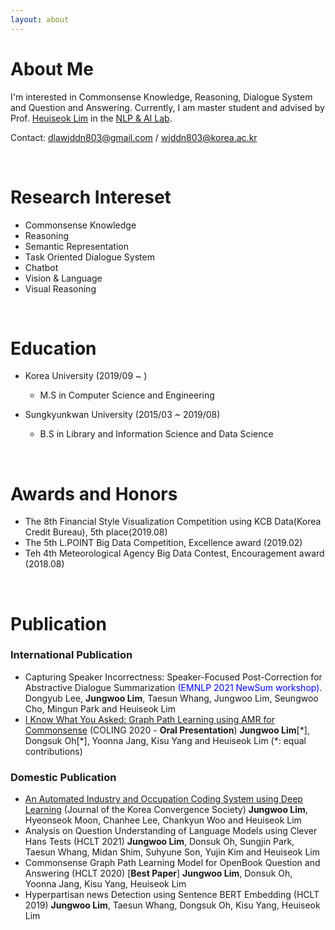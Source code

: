 ```yaml
---
layout: about 
---
```


# About Me
I'm interested in Commonsense Knowledge, Reasoning, Dialogue System and Question and Answering. 
Currently, I am master student and advised by Prof. [Heuiseok Lim](https://scholar.google.co.kr/citations?user=HMTkz7oAAAAJ&hl=ko&oi=ao)  in the [NLP & AI Lab](http://nlp.korea.ac.kr/). 

Contact: dlawjddn803@gmail.com / wjddn803@korea.ac.kr

<br/>

# Research Intereset
* Commonsense Knowledge
* Reasoning
* Semantic Representation
* Task Oriented Dialogue System
* Chatbot
* Vision & Language
* Visual Reasoning 

<br/>

# Education
* Korea University (2019/09 ~ )
  * M.S in Computer Science and Engineering

* Sungkyunkwan University (2015/03 ~ 2019/08)
  * B.S in Library and Information Science and Data Science 

<br/>

# Awards and Honors
* The 8th Financial Style Visualization Competition using KCB Data(Korea Credit Bureau), 5th place(2019.08)
* The 5th L.POINT Big Data Competition, Excellence award (2019.02)  
* Teh 4th Meteorological Agency Big Data Contest, Encouragement award (2018.08)   

<br/>

# Publication

### International Publication
* Capturing Speaker Incorrectness: Speaker-Focused Post-Correction for Abstractive Dialogue Summarization <span style="color:blue">(EMNLP 2021 NewSum workshop)</span>. Dongyub Lee, **Jungwoo Lim**, Taesun Whang, Jungwoo Lim, Seungwoo Cho, Mingun Park and Heuiseok Lim 
* [I Know What You Asked: Graph Path Learning using AMR for Commonsense](https://arxiv.org/pdf/2011.00766.pdf) (COLING 2020 - **Oral Presentation**) **Jungwoo Lim**[\*], Dongsuk Oh[\*], Yoonna Jang, Kisu Yang and Heuiseok Lim (*: equal contributions)   

### Domestic Publication
* [An Automated Industry and Occupation Coding System using Deep Learning](https://www.koreascience.or.kr/article/JAKO202113759910436.pdf) (Journal of the Korea Convergence Society) **Jungwoo Lim**, Hyeonseok Moon, Chanhee Lee, Chankyun Woo and Heuiseok Lim
* Analysis on Question Understanding of Language Models using Clever Hans Tests (HCLT 2021) **Jungwoo Lim**, Donsuk Oh, Sungjin Park, Taesun Whang, Midan Shim, Suhyune Son, Yujin Kim and Heuiseok Lim
* Commonsense Graph Path Learning Model for OpenBook Question and Answering (HCLT 2020) [**Best Paper**] **Jungwoo Lim**, Donsuk Oh, Yoonna Jang, Kisu Yang, Heuiseok Lim
* Hyperpartisan news Detection using Sentence BERT Embedding (HCLT 2019) **Jungwoo Lim**, Taesun Whang, Dongsuk Oh, Kisu Yang, Heuiseok Lim 
